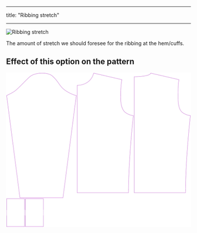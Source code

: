 ***

title: "Ribbing stretch"

***

![Ribbing stretch](ribbingstretch.svg)

The amount of stretch we should foresee for the ribbing at the hem/cuffs.

## Effect of this option on the pattern

![This image shows the effect of this option by superimposing several variants that have a different value for this option](sven_ribbingstretch_sample.svg "Effect of this option on the pattern")
